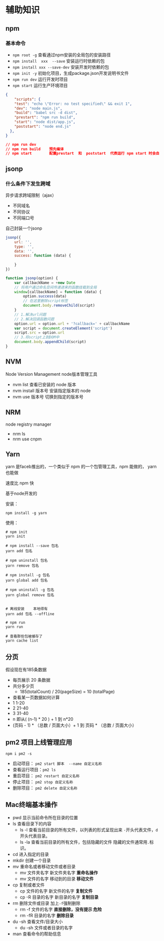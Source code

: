 # 辅助知识

## npm

### 基本命令

- `npm root -g`                 查看通过npm安装的全局包的安装路径
- `npm install  xxx  --save`     安装运行时依赖的包
- `npm install xxx --save-dev`     安装开发时依赖的包
- `npm init -y`        初始化项目，生成package.json开发说明书文件
- `npm run dev`         运行开发时项目
- `npm start`              运行生产环境项目

```json
{
    "scripts": {
    "test": "echo \"Error: no test specified\" && exit 1",
    "dev": "node main.js",
    "build": "babel src -d dist",
    "prestart": "npm run build",
    "start": "node dist/app.js",
    "poststart": "node end.js"
  },
}

// npm run dev
// npm run build    预先编译
// npm start        配置prestart  和  poststart  代表运行 npm start 时会自动一前一后运行这些配置
```

## jsonp

### 什么条件下发生跨域

异步请求跨域限制（ajax）

- 不同域名
- 不同协议
- 不同端口号

自己封装一个jsonp

```javascript
jsonp({
    url: '',
    type: '',
    data: '',
    success: function (data) {
        
    }
})

function jsonp(option) {
    var callbackName = +new Date
    // 将用户通过命名空间传递进来的函数挂载到全局
    window[callbackName] = function (data) {
        option.success(data)
        // 在这里删除script标签
        document.body.removeChild(script)
    }
    // 1.解决url问题
    // 2.解决回调函数问题
    option.url = option.url + '?callback=' + callbackName
    var script = document.createElement('script')
    script.src = option.url
    // 3.将script上到DOM中
    document.body.appendChild(script)
}
```



## NVM

Node   Version    Management     node版本管理工具

- nvm   list    查看已安装的   node   版本
- nvm   install  版本号          安装指定版本的   node
- nvm   use   版本号              切换到指定的版本号

## NRM

node    registry   manager

- nrm   ls
- nrm  use  cnpm

## Yarn

yarn	是faceb推出的，一个类似于	npm	的一个包管理工具，npm	能做的，	yarn	也能做

速度比	npm	快

基于node开发的

安装：

```shell
npm install -g yarn
```

使用：

```shell
# npm init
yarn init

# npm install --save 包名
yarn add 包名

# npm uninstall 包名
yarn remove 包名

# npm install -g 包名
yarn global add 包名

# npm uninstall -g 包名
yarn global remove 包名


# 离线安装    本地得有
yarn add 包名 --offline

# npm run 
yarn run 

# 查看那些包被缓存了
yarn cache list
```

## 分页

假设现在有185条数据

- 每页展示   20   条数据
- 共分多少页
  - 185(totalCount)    /    20(pageSize)     =    10    (totalPage)
- 查看某一页数据如何计算
- 1    1-20
- 2    21-40
- 3    31-40
- n    即从( (n-1) * 20 ) + 1    到    n*20
- (页码 - 1) * （总数 / 页面大小）+ 1  到  页码 * （总数 / 页面大小）



## pm2 项目上线管理应用

`npm i pm2 -s`

- 启动项目： `pm2 start 脚本  --name 自定义名称`
- 查看运行项目：`pm2 ls`
- 重启项目： `pm2 restart 自定义名称`
- 停止项目： `pm2 stop 自定义名称`
- 删除项目： `pm2 delete 自定义名称` 



## Mac终端基本操作

- pwd  显示当前命令所在目录的位置
- ls  查看目录下的内容
  - ls -l 查看当前目录的所有文件，以列表的形式呈现出来 `-`开头代表文件，`d`开头代表目录。
  - ls -la 查看当前目录的所有文件，包括隐藏的文件  隐藏的文件通常用`.`标识。
- cd  进入指定的目录
- mkdir  创建一个目录
- mv  重命名或者移动文件或者目录
  - mv  文件夹名字  新文件夹名字    **重命名操作**
  - mv  文件的名字  移动到的目录   **移动文件**
- cp 复制或者文件
  - cp 文件的名字  新文件的名字    **复制文件**
  - cp -R 目录的名字 新目录的名字  **复制目录**
- rm  删除文件或目录    加上`-f`强制删除
  - rm -f 文件的名字 **直接删除，没有提示  危险**
  - rm -fR  目录的名字  **删除目录**
- du -sh  查看文件/目录大小
  - du -sh  文件或者目录的名字
- man  查看命令的帮助信息


















